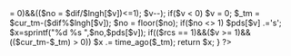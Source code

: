 <?php

function _ago($tm,$rcs = 0) {
   $cur_tm = time(); $dif = $cur_tm-$tm;
   $pds = array('second','minute','hour','day','week','month','year','decade');
   $lngh = array(1,60,3600,86400,604800,2630880,31570560,315705600);
   for($v = sizeof($lngh)-1; ($v >= 0)&&(($no = $dif/$lngh[$v])<=1); $v--); if($v < 0) $v = 0; $_tm = $cur_tm-($dif%$lngh[$v]);

   $no = floor($no); if($no <> 1) $pds[$v] .='s'; $x=sprintf("%d %s ",$no,$pds[$v]);
   if(($rcs == 1)&&($v >= 1)&&(($cur_tm-$_tm) > 0)) $x .= time_ago($_tm);
   return $x;
}

?>